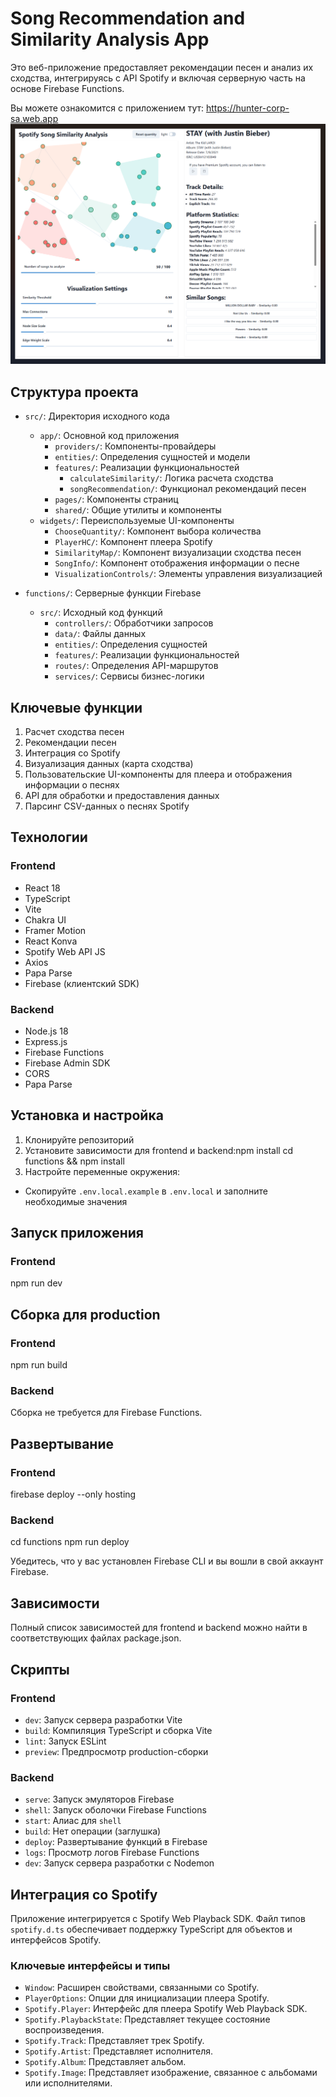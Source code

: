 
# Song Recommendation and Similarity Analysis App

Это веб-приложение предоставляет рекомендации песен и анализ их сходства, интегрируясь с API Spotify и включая серверную часть на основе Firebase Functions.

Вы можете ознакомится с приложением тут: https://hunter-corp-sa.web.app
[![HCSA](./hcsa.png)](./hcsa.png)

## Структура проекта

- `src/`: Директория исходного кода
  - `app/`: Основной код приложения
    - `providers/`: Компоненты-провайдеры
    - `entities/`: Определения сущностей и модели
    - `features/`: Реализации функциональностей
      - `calculateSimilarity/`: Логика расчета сходства
      - `songRecommendation/`: Функционал рекомендаций песен
    - `pages/`: Компоненты страниц
    - `shared/`: Общие утилиты и компоненты
  - `widgets/`: Переиспользуемые UI-компоненты
    - `ChooseQuantity/`: Компонент выбора количества
    - `PlayerHC/`: Компонент плеера Spotify
    - `SimilarityMap/`: Компонент визуализации сходства песен
    - `SongInfo/`: Компонент отображения информации о песне
    - `VisualizationControls/`: Элементы управления визуализацией

- `functions/`: Серверные функции Firebase
  - `src/`: Исходный код функций
    - `controllers/`: Обработчики запросов
    - `data/`: Файлы данных
    - `entities/`: Определения сущностей
    - `features/`: Реализации функциональностей
    - `routes/`: Определения API-маршрутов
    - `services/`: Сервисы бизнес-логики

## Ключевые функции

1. Расчет сходства песен
2. Рекомендации песен
3. Интеграция со Spotify
4. Визуализация данных (карта сходства)
5. Пользовательские UI-компоненты для плеера и отображения информации о песнях
6. API для обработки и предоставления данных
7. Парсинг CSV-данных о песнях Spotify

## Технологии

### Frontend
- React 18
- TypeScript
- Vite
- Chakra UI
- Framer Motion
- React Konva
- Spotify Web API JS
- Axios
- Papa Parse
- Firebase (клиентский SDK)

### Backend
- Node.js 18
- Express.js
- Firebase Functions
- Firebase Admin SDK
- CORS
- Papa Parse

## Установка и настройка

1. Клонируйте репозиторий
2. Установите зависимости для frontend и backend:npm install
cd functions && npm install
3. Настройте переменные окружения:
- Скопируйте `.env.local.example` в `.env.local` и заполните необходимые значения

## Запуск приложения

### Frontend 
npm run dev

## Сборка для production
### Frontend
npm run build
### Backend
Сборка не требуется для Firebase Functions.

## Развертывание

### Frontend

firebase deploy --only hosting

### Backend
cd functions
npm run deploy

Убедитесь, что у вас установлен Firebase CLI и вы вошли в свой аккаунт Firebase.

## Зависимости

Полный список зависимостей для frontend и backend можно найти в соответствующих файлах package.json.

## Скрипты

### Frontend
- `dev`: Запуск сервера разработки Vite
- `build`: Компиляция TypeScript и сборка Vite
- `lint`: Запуск ESLint
- `preview`: Предпросмотр production-сборки

### Backend
- `serve`: Запуск эмуляторов Firebase
- `shell`: Запуск оболочки Firebase Functions
- `start`: Алиас для `shell`
- `build`: Нет операции (заглушка)
- `deploy`: Развертывание функций в Firebase
- `logs`: Просмотр логов Firebase Functions
- `dev`: Запуск сервера разработки с Nodemon

## Интеграция со Spotify

Приложение интегрируется с Spotify Web Playback SDK. Файл типов `spotify.d.ts` обеспечивает поддержку TypeScript для объектов и интерфейсов Spotify.

### Ключевые интерфейсы и типы

- `Window`: Расширен свойствами, связанными со Spotify.
- `PlayerOptions`: Опции для инициализации плеера Spotify.
- `Spotify.Player`: Интерфейс для плеера Spotify Web Playback SDK.
- `Spotify.PlaybackState`: Представляет текущее состояние воспроизведения.
- `Spotify.Track`: Представляет трек Spotify.
- `Spotify.Artist`: Представляет исполнителя.
- `Spotify.Album`: Представляет альбом.
- `Spotify.Image`: Представляет изображение, связанное с альбомами или исполнителями.

